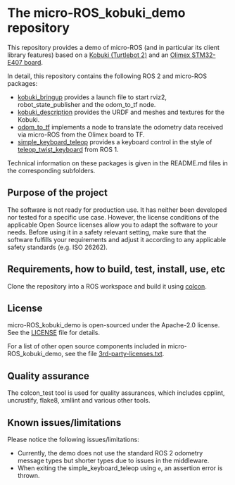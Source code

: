 # The micro-ROS_kobuki_demo repository

This repository provides a demo of micro-ROS (and in particular its client library features) based on a [Kobuki (Turtlebot 2)](http://kobuki.yujinrobot.com/about2/) and an [Olimex STM32-E407 board](https://www.olimex.com/Products/ARM/ST/STM32-E407/open-source-hardware).

In detail, this repository contains the following ROS 2 and micro-ROS packages:

* [kobuki_bringup](kobuki_bringup/) provides a launch file to start rviz2, robot_state_publisher and the odom_to_tf node.
* [kobuki_description](kobuki_description/) provides the URDF and meshes and textures for the Kobuki.
* [odom_to_tf](odom_to_tf/) implements a node to translate the odometry data received via micro-ROS from the Olimex board to TF.
* [simple_keyboard_teleop](simple_keyboard_teleop/) provides a keyboard control in the style of [teleop_twist_keyboard](http://wiki.ros.org/teleop_twist_keyboard) from ROS 1.

Technical information on these packages is given in the README.md files in the corresponding subfolders.

## Purpose of the project

The software is not ready for production use. It has neither been developed nor tested for a specific use case. However, the license conditions of the applicable Open Source licenses allow you to adapt the software to your needs. Before using it in a safety relevant setting, make sure that the software fulfills your requirements and adjust it according to any applicable safety standards (e.g. ISO 26262).

## Requirements, how to build, test, install, use, etc

Clone the repository into a ROS workspace and build it using [colcon](https://colcon.readthedocs.io/).

## License

micro-ROS_kobuki_demo is open-sourced under the Apache-2.0 license. See the [LICENSE](LICENSE) file for details.

For a list of other open source components included in micro-ROS_kobuki_demo, see the file [3rd-party-licenses.txt](3rd-party-licenses.txt).

## Quality assurance

The colcon_test tool is used for quality assurances, which includes cpplint, uncrustify, flake8, xmllint and various other tools.

## Known issues/limitations

Please notice the following issues/limitations:

* Currently, the demo does not use the standard ROS 2 odometry message types but shorter types due to issues in the middleware.
* When exiting the simple_keyboard_teleop using `e`, an assertion error is thrown.
